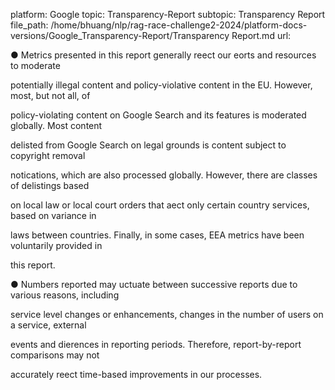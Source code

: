 platform: Google
topic: Transparency-Report
subtopic: Transparency Report
file_path: /home/bhuang/nlp/rag-race-challenge2-2024/platform-docs-versions/Google_Transparency-Report/Transparency Report.md
url: <EMPTY>

● Metrics presented in this report generally re ect our e orts and resources to moderate

potentially illegal content and policy-violative content in the EU. However, most, but not all, of

policy-violating content on Google Search and its features is moderated globally. Most content

delisted from Google Search on legal grounds is content subject to copyright removal

noti cations, which are also processed globally. However, there are classes of delistings based

on local law or local court orders that a ect only certain country services, based on variance in

laws between countries. Finally, in some cases, EEA metrics have been voluntarily provided in

this report.



● Numbers reported may  uctuate between successive reports due to various reasons, including

service level changes or enhancements, changes in the number of users on a service, external

events and di erences in reporting periods. Therefore, report-by-report comparisons may not

accurately re ect time-based improvements in our processes.